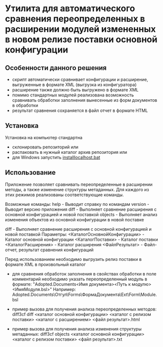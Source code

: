 # Утилита для автоматического сравнения переопределенных в расширении модулей измененных в новом релизе поставки основной конфигурации

## Особенности данного решения
- скрипт автоматически сравнивает конфигурации и расширение, выгруженные в формате XML (выгрузка из конфигуратора)
- расширение также должно быть выгружено в формате XML
- помимо стандартных модулей реализована возможность сравнивать обработки заполнения вынесенные из форм документов в обработки
- результат сравнения сохраняется в файл отчет в формате HTML

## Установка

Установка на компьютер стандартна

- склонировать репозиторий или
- распаковать в нужный каталог архив репозитория или
- для Windows запустить [installlocalhost.bat](/installlocalhost.bat)

## Использование
Приложение позволяет сравнивать переопределенные в расширении методы, а также изменение структуры метаданных. Для каждого из этих режимов реализованы соответствующие команды.

Возможные команды:
 help     - Выводит справку по командам
 version  - Выводит версию приложения
 diff     - Выполняет сравнение расширения с основной конфигурацией и новой поставкой
 objects  - Выполняет анализ изменения объектов из основной конфигурации в новой поставке

diff - Выполняет сравнение расширения с основной конфигурацией и новой поставкой
Параметры:
 <КаталогОсновнойКонфигурации> - Каталог основной конфигурации
 <КаталогПоставки> - Каталог поставки
 <КаталогРасширения> - Каталог расширения
 <ФайлРезультат> - Файл-отчет, результат сравнения конфигураций

Перед использованием необходимо выгрузить релиз поставки в формате XML в произвольный каталог

- для сравнения обработок заполнения в свойствах обработки в поле комментарий необходимо указать переопределенный модуль в формате:
    "Adopted.Documents\<Имя документа>\<Путь к модулю>\<ИмяМодуля.bsl>"
    Например: Adopted.Documents\Отгул\Forms\ФормаДокумента\Ext\Form\Module.bsl

- пример вызова для получения анализа переопределенных методов:
    diff3cf diff <каталог основной конфигурации> <каталог с релизом поставки> <каталог с расширением> <файл результат>.html

- пример вызова для получения анализа изменения структуры метаданных:
    diff3cf objects <каталог основной конфигурации> <каталог с релизом поставки> <файл результат>.txt
